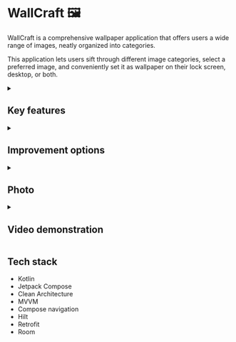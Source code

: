 # WallCraft 🖼️

WallCraft is a comprehensive wallpaper application that offers users a wide range of images, neatly organized into categories.

This application lets users sift through different image categories, select a preferred image, and conveniently set it as wallpaper on their lock screen, desktop, or both.

<details>
<summary> <h2> Key features </h2> </summary>
  
* Extensive collection of categorized wallpapers to choose from.
* Capability to set selected images as wallpaper for lock screen, desktop, or both.
* Download desired images directly to your device.
* Add your favorite images to a dedicated 'favorites' section for easy access.
* Dedicated screens to view and navigate through downloaded and favorited photos.
* Settings screen equipped with theme picker functionality.
* Adjustable settings to determine the number of collections and photos displayed in each collection.
* User-friendly interface for a seamless wallpaper selection and customization experience.

</details>

<details>
<summary> <h2> Improvement options </h2> </summary>

* Use DataStore instead of Shares Preferences because there is integration with Coroutines and more flexibility, but Shared Pref was chosen to meet the requirement of the task for a minimum of third-party libraries.
* Use Shares Preferences instead of Room to store links to images by Downloaded and Favorite keys as "url1,url2,...", but this is not flexible and any addition will require a lot of changes and most likely a complete rewrite of all logic. 
* Use Kotlin Result API instead of Custom Exceptions
* Use Snack bar instead of Toast
* Move some repeated compose code to shared composable functions, for example CircularProgressIndicator

</details>

<details>
<summary> <h2> Photo </h2> </summary>

</details>

<details>
<summary> <h2> Video demonstration </h2> </summary>

</details>

## Tech stack
* Kotlin
* Jetpack Compose
* Clean Architecture
* MVVM
* Compose navigation
* Hilt
* Retrofit
* Room

